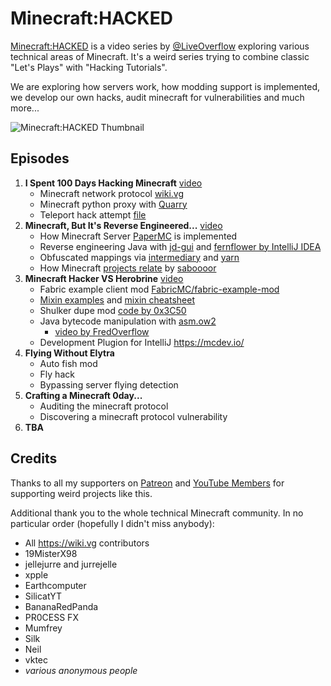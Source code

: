 # Minecraft:HACKED

[Minecraft:HACKED](https://www.youtube.com/playlist?list=PLhixgUqwRTjwvBI-hmbZ2rpkAl4lutnJG) is a video series by [@LiveOverflow](https://twitter.com/LiveOverflow) exploring various technical areas of Minecraft. It's a weird series trying to combine classic "Let's Plays" with "Hacking Tutorials".

We are exploring how servers work, how modding support is implemented, we develop our own hacks, audit minecraft for vulnerabilities and much more...

![Minecraft:HACKED Thumbnail](https://img.youtube.com/vi/Ekcseve-mOg/maxresdefault.jpg)

## Episodes

1. **I Spent 100 Days Hacking Minecraft** [video](https://www.youtube.com/watch?v=Ekcseve-mOg&list=PLhixgUqwRTjwvBI-hmbZ2rpkAl4lutnJG&index=1)
   - Minecraft network protocol [wiki.vg](https://wiki.vg/Protocol)
   - Minecraft python proxy with [Quarry](https://github.com/barneygale/quarry)
   - Teleport hack attempt [file](/01_protocol_proxy/teleport_proxy.py)
2. **Minecraft, But It's Reverse Engineered...** [video](https://www.youtube.com/watch?v=OXdFckukh2I&list=PLhixgUqwRTjwvBI-hmbZ2rpkAl4lutnJG&index=3)
   - How Minecraft Server [PaperMC](https://github.com/PaperMC/Paper) is implemented
   - Reverse engineering Java with [jd-gui](http://java-decompiler.github.io/) and [fernflower by IntelliJ IDEA](https://www.jetbrains.com/idea/)
   - Obfuscated mappings via [intermediary](https://github.com/FabricMC/intermediary) and [yarn](https://github.com/FabricMC/yarn/tree/1.18.2-pre3/mappings/net/minecraft)
   - How Minecraft [projects relate](https://raw.githubusercontent.com/saboooor/fork-graph/main/img.png) by [saboooor](https://github.com/saboooor/fork-graph)
3. **Minecraft Hacker VS Herobrine** [video](https://www.youtube.com/watch?v=Hmmr1oLt-V8&list=PLhixgUqwRTjwvBI-hmbZ2rpkAl4lutnJG&index=4)
   - Fabric example client mod [FabricMC/fabric-example-mod](https://github.com/FabricMC/fabric-example-mod)
   - [Mixin examples](https://fabricmc.net/wiki/tutorial:mixin_examples) and [mixin cheatsheet](https://github.com/2xsaiko/mixin-cheatsheet)
   - Shulker dupe mod [code by 0x3C50](https://github.com/Coderx-Gamer/shulker-dupe)
   - Java bytecode manipulation with [asm.ow2](https://asm.ow2.io/)
      - [video by FredOverflow](https://www.youtube.com/watch?v=WPDV3LgUL2E)
   - Development Plugion for IntelliJ https://mcdev.io/
4. **Flying Without Elytra**
   - Auto fish mod
   - Fly hack
   - Bypassing server flying detection
5. **Crafting a Minecraft 0day...**
   - Auditing the minecraft protocol
   - Discovering a minecraft protocol vulnerability
6. **TBA**

## Credits

Thanks to all my supporters on [Patreon](https://www.patreon.com/liveoverflow) and [YouTube Members](https://www.youtube.com/c/LiveOverflow/join) for supporting weird projects like this.

Additional thank you to the whole technical Minecraft community. In no particular order (hopefully I didn't miss anybody):

- All https://wiki.vg contributors
- 19MisterX98
- jellejurre and jurrejelle
- xpple
- Earthcomputer
- SilicatYT
- BananaRedPanda
- PR0CESS FX
- Mumfrey
- Silk
- Neil
- vktec
- _various anonymous people_

